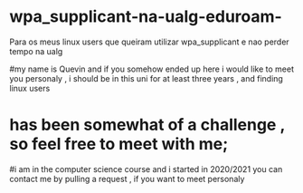 # wpa_supplicant-na-ualg-eduroam-
Para os meus linux users que queiram utilizar wpa_supplicant e nao perder tempo na ualg

#my name is Quevin and if you somehow ended up here i would like to meet you personaly , i should be in this uni for at least three years , and finding linux users
# has been somewhat of a challenge , so feel free to meet with me; 

#i am in the computer science course and i started in 2020/2021 you can contact me by pulling a request , if you want to meet personaly
